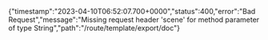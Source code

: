 {"timestamp":"2023-04-10T06:52:07.700+0000","status":400,"error":"Bad Request","message":"Missing request header 'scene' for method parameter of type String","path":"/route/template/export/doc"}